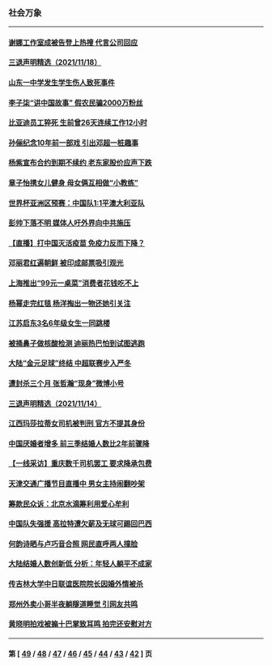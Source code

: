 ### 社会万象
---
#### [谢娜工作室成被告登上热搜 代言公司回应](../../pages/ncid282/n13385245.md) 
#### [三退声明精选（2021/11/18）](../../pages/ncid282/n13385243.md) 
#### [山东一中学发生学生伤人致死事件](../../pages/ncid282/n13383574.md) 
#### [李子柒“讲中国故事” 假农民骗2000万粉丝](../../pages/ncid282/n13383293.md) 
#### [比亚迪员工猝死 生前曾26天连续工作12小时](../../pages/ncid282/n13383494.md) 
#### [孙俪纪念10年前一部戏 引出邓超一桩趣事](../../pages/ncid282/n13382772.md) 
#### [杨紫宣布合约到期不续约 老东家股价应声下跌](../../pages/ncid282/n13380420.md) 
#### [章子怡携女儿健身 母女俩互相做“小教练”](../../pages/ncid282/n13380046.md) 
#### [世界杯亚洲区预赛：中国队1:1平澳大利亚队](../../pages/ncid282/n13379696.md) 
#### [彭帅下落不明 媒体人吁外界向中共施压](../../pages/ncid282/n13379887.md) 
#### [【直播】打中国灭活疫苗 免疫力反而下降？](../../pages/ncid282/n13378472.md) 
#### [邓丽君红遍朝鲜 被印成邮票吸引观光](../../pages/ncid282/n13378520.md) 
#### [上海推出“99元一桌菜”消费者花钱吃不上](../../pages/ncid282/n13378403.md) 
#### [杨幂走完红毯 杨洋掏出一物还她引关注](../../pages/ncid282/n13378124.md) 
#### [江苏启东3名6年级女生一同跳楼](../../pages/ncid282/n13378249.md) 
#### [被捅鼻子做核酸检测 迪丽热巴怕到试图逃跑](../../pages/ncid282/n13377848.md) 
#### [大陆“金元足球”终结 中超联赛步入严冬](../../pages/ncid282/n13377987.md) 
#### [遭封杀三个月 张哲瀚“现身”微博小号](../../pages/ncid282/n13375826.md) 
#### [三退声明精选（2021/11/14）](../../pages/ncid282/n13376226.md) 
#### [江西玛莎拉蒂女司机被判刑 官方不提其身份](../../pages/ncid282/n13374650.md) 
#### [中国厌婚者增多 前三季结婚人数比2年前骤降](../../pages/ncid282/n13374175.md) 
#### [【一线采访】重庆数千司机罢工 要求降承包费](../../pages/ncid282/n13372841.md) 
#### [天津交通广播节目直播中 男女主持闹翻吵架](../../pages/ncid282/n13373315.md) 
#### [筹款民众诉：北京水滴筹利用爱心牟利](../../pages/ncid282/n13372899.md) 
#### [中国队失强援 高拉特遭欠薪及无球可踢回巴西](../../pages/ncid282/n13372827.md) 
#### [何韵诗晒与卢巧音合照 网民直呼两人撞脸](../../pages/ncid282/n13372585.md) 
#### [大陆结婚人数创新低 分析：年轻人躺平不成家](../../pages/ncid282/n13372539.md) 
#### [传吉林大学中日联谊医院院长因婚外情被杀](../../pages/ncid282/n13371575.md) 
#### [郑州外卖小哥半夜躺隧道睡觉 引网友共鸣](../../pages/ncid282/n13371668.md) 
#### [黄晓明拍戏被搧十巴掌致耳鸣 拍完还安慰对方](../../pages/ncid282/n13370777.md) 

---
#### 第 [ [49](./49.md) / [48](./48.md) / [47](./47.md) / [46](./46.md) / [45](./45.md) / [44](./44.md) / [43](./43.md) / [42](./42.md) ] 页

